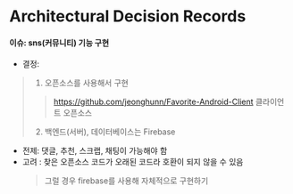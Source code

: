 # Architectural Decision Records


#### 이슈: sns(커뮤니티) 기능 구현

* 결정:  
> 1. 오픈소스를 사용해서 구현  
> > <https://github.com/jeonghunn/Favorite-Android-Client> 클라이언트 오픈소스 
> 2. 백엔드(서버), 데이터베이스는 Firebase


* 전제: 댓글, 추천, 스크랩, 채팅이 가능해야 함 
* 고려 : 찾은 오픈소스 코드가 오래된 코드라 호환이 되지 않을 수 있음 
  > 그럴 경우 firebase를 사용해 자체적으로 구현하기
